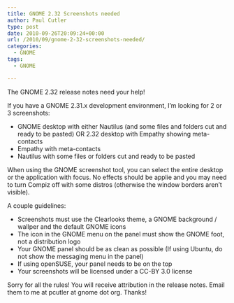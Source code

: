 ```yaml
---
title: GNOME 2.32 Screenshots needed
author: Paul Cutler
type: post
date: 2010-09-26T20:09:24+00:00
url: /2010/09/gnome-2-32-screenshots-needed/
categories:
  - GNOME
tags:
  - GNOME

---
```

The GNOME 2.32 release notes need your help!

If you have a GNOME 2.31.x development environment, I&#8217;m looking for 2 or 3 screenshots:

  * GNOME desktop with either Nautilus (and some files and folders cut and ready to be pasted) OR 2.32 desktop with Empathy showing meta-contacts
  * Empathy with meta-contacts
  * Nautilus with some files or folders cut and ready to be pasted

When using the GNOME screenshot tool, you can select the entire desktop or the application with focus. No effects should be applie and you may need to turn Compiz off with some distros (otherwise the window borders aren&#8217;t visible).

A couple guidelines:

  * Screenshots must use the Clearlooks theme, a GNOME background / wallper and the default GNOME icons
  * The icon in the GNOME menu on the panel must show the GNOME foot, not a distribution logo
  * Your GNOME panel should be as clean as possible (If using Ubuntu, do not show the messaging menu in the panel)
  * If using openSUSE, your panel needs to be on the top
  * Your screenshots will be licensed under a CC-BY 3.0 license

Sorry for all the rules! You will receive attribution in the release notes. Email them to me at pcutler at gnome dot org. Thanks!
